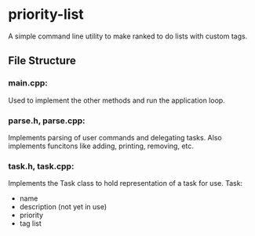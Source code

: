 # priority-list
A simple command line utility to make ranked to do lists with custom tags.

## File Structure

### main.cpp:
Used to implement the other methods and run the application loop.

### parse.h, parse.cpp:
Implements parsing of user commands and delegating tasks.
Also implements funcitons like adding, printing, removing, etc.

### task.h, task.cpp:
Implements the Task class to hold representation of a task for use.
Task:
  - name
  - description (not yet in use)
  - priority
  - tag list
